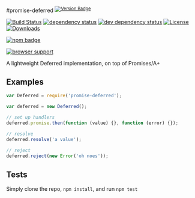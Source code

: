 #promise-deferred <sup>[![Version Badge][npm-version-svg]][npm-url]</sup>

[![Build Status][travis-svg]][travis-url]
[![dependency status][deps-svg]][deps-url]
[![dev dependency status][dev-deps-svg]][dev-deps-url]
[![License][license-image]][license-url]
[![Downloads][downloads-image]][downloads-url]

[![npm badge][11]][npm-url]

[![browser support][testling-png]][testling-url]

A lightweight Deferred implementation, on top of Promises/A+

## Examples
```js
var Deferred = require('promise-deferred');

var deferred = new Deferred();

// set up handlers
deferred.promise.then(function (value) {}, function (error) {});

// resolve
deferred.resolve('a value');

// reject
deferred.reject(new Error('oh noes'));
```

## Tests
Simply clone the repo, `npm install`, and run `npm test`

[npm-url]: https://npmjs.org/package/promise-deferred
[npm-version-svg]: http://vb.teelaun.ch/ljharb/promise-deferred.svg
[travis-svg]: https://travis-ci.org/ljharb/promise-deferred.svg
[travis-url]: https://travis-ci.org/ljharb/promise-deferred
[deps-svg]: https://david-dm.org/ljharb/promise-deferred.svg
[deps-url]: https://david-dm.org/ljharb/promise-deferred
[dev-deps-svg]: https://david-dm.org/ljharb/promise-deferred/dev-status.svg
[dev-deps-url]: https://david-dm.org/ljharb/promise-deferred#info=devDependencies
[testling-png]: https://ci.testling.com/ljharb/promise-deferred.png
[testling-url]: https://ci.testling.com/ljharb/promise-deferred
[11]: https://nodei.co/npm/promise-deferred.png?downloads=true&stars=true
[license-image]: http://img.shields.io/npm/l/promise-deferred.svg
[license-url]: LICENSE
[downloads-image]: http://img.shields.io/npm/dm/promise-deferred.svg
[downloads-url]: http://npm-stat.com/charts.html?package=promise-deferred

